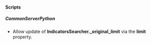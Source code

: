 
#### Scripts
##### CommonServerPython
- Allow update of **IndicatorsSearcher._original_limit** via the **limit** property.
